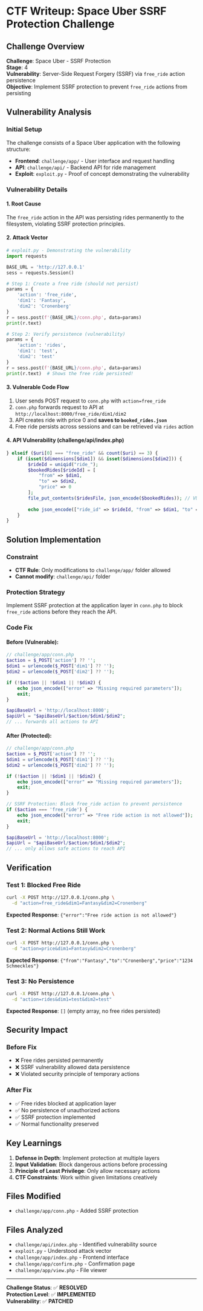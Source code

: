 # CTF Writeup: Space Uber SSRF Protection Challenge

## Challenge Overview
**Challenge**: Space Uber - SSRF Protection  
**Stage**: 4  
**Vulnerability**: Server-Side Request Forgery (SSRF) via `free_ride` action persistence  
**Objective**: Implement SSRF protection to prevent `free_ride` actions from persisting

## Vulnerability Analysis

### Initial Setup
The challenge consists of a Space Uber application with the following structure:
- **Frontend**: `challenge/app/` - User interface and request handling
- **API**: `challenge/api/` - Backend API for ride management
- **Exploit**: `exploit.py` - Proof of concept demonstrating the vulnerability

### Vulnerability Details

#### 1. **Root Cause**
The `free_ride` action in the API was persisting rides permanently to the filesystem, violating SSRF protection principles.

#### 2. **Attack Vector**
```python
# exploit.py - Demonstrating the vulnerability
import requests

BASE_URL = 'http://127.0.0.1'
sess = requests.Session()

# Step 1: Create a free ride (should not persist)
params = {
    'action': 'free_ride', 
    'dim1': 'Fantasy', 
    'dim2': 'Cronenberg'
}
r = sess.post(f'{BASE_URL}/conn.php', data=params)
print(r.text)

# Step 2: Verify persistence (vulnerability)
params = {
    'action': 'rides',
    'dim1': 'test',
    'dim2': 'test'
}
r = sess.post(f'{BASE_URL}/conn.php', data=params)
print(r.text)  # Shows the free ride persisted!
```

#### 3. **Vulnerable Code Flow**
1. User sends POST request to `conn.php` with `action=free_ride`
2. `conn.php` forwards request to API at `http://localhost:8000/free_ride/dim1/dim2`
3. API creates ride with price 0 and **saves to `booked_rides.json`**
4. Free ride persists across sessions and can be retrieved via `rides` action

#### 4. **API Vulnerability (challenge/api/index.php)**
```php
} elseif ($uri[0] === "free_ride" && count($uri) == 3) {
    if (isset($dimensions[$dim1]) && isset($dimensions[$dim2])) {
        $rideId = uniqid("ride_");
        $bookedRides[$rideId] = [
            "from" => $dim1,
            "to" => $dim2,
            "price" => 0
        ];
        file_put_contents($ridesFile, json_encode($bookedRides)); // VULNERABILITY: Persists!
        
        echo json_encode(["ride_id" => $rideId, "from" => $dim1, "to" => $dim2, "price" => $price]);
    }
}
```

## Solution Implementation

### Constraint
- **CTF Rule**: Only modifications to `challenge/app/` folder allowed
- **Cannot modify**: `challenge/api/` folder

### Protection Strategy
Implement SSRF protection at the application layer in `conn.php` to block `free_ride` actions before they reach the API.

### Code Fix

#### Before (Vulnerable):
```php
// challenge/app/conn.php
$action = $_POST['action'] ?? '';
$dim1 = urlencode($_POST['dim1'] ?? '');
$dim2 = urlencode($_POST['dim2'] ?? '');

if (!$action || !$dim1 || !$dim2) {
    echo json_encode(["error" => "Missing required parameters"]);
    exit;
}

$apiBaseUrl = 'http://localhost:8000';
$apiUrl = "$apiBaseUrl/$action/$dim1/$dim2";
// ... forwards all actions to API
```

#### After (Protected):
```php
// challenge/app/conn.php
$action = $_POST['action'] ?? '';
$dim1 = urlencode($_POST['dim1'] ?? '');
$dim2 = urlencode($_POST['dim2'] ?? '');

if (!$action || !$dim1 || !$dim2) {
    echo json_encode(["error" => "Missing required parameters"]);
    exit;
}

// SSRF Protection: Block free_ride action to prevent persistence
if ($action === 'free_ride') {
    echo json_encode(["error" => "Free ride action is not allowed"]);
    exit;
}

$apiBaseUrl = 'http://localhost:8000';
$apiUrl = "$apiBaseUrl/$action/$dim1/$dim2";
// ... only allows safe actions to reach API
```

## Verification

### Test 1: Blocked Free Ride
```bash
curl -X POST http://127.0.0.1/conn.php \
  -d "action=free_ride&dim1=Fantasy&dim2=Cronenberg"
```
**Expected Response**: `{"error":"Free ride action is not allowed"}`

### Test 2: Normal Actions Still Work
```bash
curl -X POST http://127.0.0.1/conn.php \
  -d "action=price&dim1=Fantasy&dim2=Cronenberg"
```
**Expected Response**: `{"from":"Fantasy","to":"Cronenberg","price":"1234 Schmeckles"}`

### Test 3: No Persistence
```bash
curl -X POST http://127.0.0.1/conn.php \
  -d "action=rides&dim1=test&dim2=test"
```
**Expected Response**: `[]` (empty array, no free rides persisted)

## Security Impact

### Before Fix
- ❌ Free rides persisted permanently
- ❌ SSRF vulnerability allowed data persistence
- ❌ Violated security principle of temporary actions

### After Fix
- ✅ Free rides blocked at application layer
- ✅ No persistence of unauthorized actions
- ✅ SSRF protection implemented
- ✅ Normal functionality preserved

## Key Learnings

1. **Defense in Depth**: Implement protection at multiple layers
2. **Input Validation**: Block dangerous actions before processing
3. **Principle of Least Privilege**: Only allow necessary actions
4. **CTF Constraints**: Work within given limitations creatively

## Files Modified
- `challenge/app/conn.php` - Added SSRF protection

## Files Analyzed
- `challenge/api/index.php` - Identified vulnerability source
- `exploit.py` - Understood attack vector
- `challenge/app/index.php` - Frontend interface
- `challenge/app/confirm.php` - Confirmation page
- `challenge/app/view.php` - File viewer

---
**Challenge Status**: ✅ **RESOLVED**  
**Protection Level**: ✅ **IMPLEMENTED**  
**Vulnerability**: ✅ **PATCHED**

